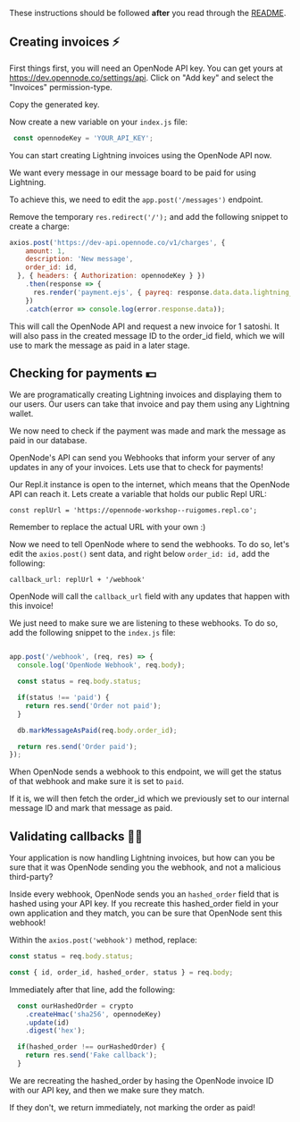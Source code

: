 These instructions should be followed **after** you read through the [README](README.md).

## Creating invoices ⚡️

First things first, you will need an OpenNode API key. You can get yours at https://dev.opennode.co/settings/api. Click on "Add key" and select the "Invoices" permission-type.

Copy the generated key.

Now create a new variable on your `index.js` file:

```js
 const opennodeKey = 'YOUR_API_KEY';
 ```
 
You can start creating Lightning invoices using the OpenNode API now.

We want every message in our message board to be paid for using Lightning.

To achieve this, we need to edit the `app.post('/messages')` endpoint.

Remove the temporary `res.redirect('/');` and add the following snippet to create a charge:

```js
axios.post('https://dev-api.opennode.co/v1/charges', {
    amount: 1,
    description: 'New message',
    order_id: id,
  }, { headers: { Authorization: opennodeKey } })
    .then(response => {
      res.render('payment.ejs', { payreq: response.data.data.lightning_invoice.payreq });
    })
    .catch(error => console.log(error.response.data));
```

This will call the OpenNode API and request a new invoice for 1 satoshi. It will also pass in the created message ID to the order_id field, which we will use to mark the message as paid in a later stage.

## Checking for payments 💵

We are programatically creating Lightning invoices and displaying them to our users. Our users can take that invoice and pay them using any Lightning wallet.

We now need to check if the payment was made and mark the message as paid in our database.

OpenNode's API can send you Webhooks that inform your server of any updates in any of your invoices. Lets use that to check for payments!

Our Repl.it instance is open to the internet, which means that the OpenNode API can reach it. Lets create a variable that holds our public Repl URL:

`const replUrl = 'https://opennode-workshop--ruigomes.repl.co';`

Remember to replace the actual URL with your own :)

Now we need to tell OpenNode where to send the webhooks. To do so, let's edit the `axios.post()` sent data, and right below `order_id: id,` add the following:

`callback_url: replUrl + '/webhook'`

OpenNode will call the `callback_url` field with any updates that happen with this invoice!

We just need to make sure we are listening to these webhooks. To do so, add the following snippet to the `index.js` file:


```js

app.post('/webhook', (req, res) => {
  console.log('OpenNode Webhook', req.body);

  const status = req.body.status;

  if(status !== 'paid') {
    return res.send('Order not paid');
  }

  db.markMessageAsPaid(req.body.order_id);

  return res.send('Order paid');
});
```

When OpenNode sends a webhook to this endpoint, we will get the status of that webhook and make sure it is set to `paid`.

If it is, we will then fetch the order_id which we previously set to our internal message ID and mark that message as paid.

## Validating callbacks 🕵️‍♂️

Your application is now handling Lightning invoices, but how can you be sure that it was OpenNode sending you the webhook, and not a malicious third-party?

Inside every webhook, OpenNode sends you an `hashed_order` field that is hashed using your API key. If you recreate this hashed_order field in your own application and they match, you can be sure that OpenNode sent this webhook!

Within the `axios.post('webhook')` method, replace:

```js
const status = req.body.status;
```

```js
const { id, order_id, hashed_order, status } = req.body;
```

Immediately after that line, add the following:

```js
  const ourHashedOrder = crypto
    .createHmac('sha256', opennodeKey)
    .update(id)
    .digest('hex');

  if(hashed_order !== ourHashedOrder) {
    return res.send('Fake callback');
  }
```

We are recreating the hashed_order by hasing the OpenNode invoice ID with our API key, and then we make sure they match.

If they don't, we return immediately, not marking the order as paid!
